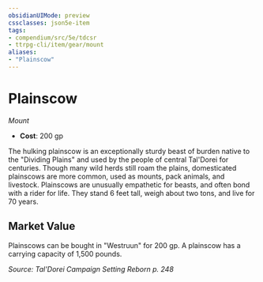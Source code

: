 ```yaml
---
obsidianUIMode: preview
cssclasses: json5e-item
tags:
- compendium/src/5e/tdcsr
- ttrpg-cli/item/gear/mount
aliases: 
- "Plainscow"
---
```

# Plainscow
*Mount*  

- **Cost**: 200 gp

The hulking plainscow is an exceptionally sturdy beast of burden native to the "Dividing Plains" and used by the people of central Tal'Dorei for centuries. Though many wild herds still roam the plains, domesticated plainscows are more common, used as mounts, pack animals, and livestock. Plainscows are unusually empathetic for beasts, and often bond with a rider for life. They stand 6 feet tall, weigh about two tons, and live for 70 years.

## Market Value

Plainscows can be bought in "Westruun" for 200 gp. A plainscow has a carrying capacity of 1,500 pounds.

*Source: Tal'Dorei Campaign Setting Reborn p. 248*